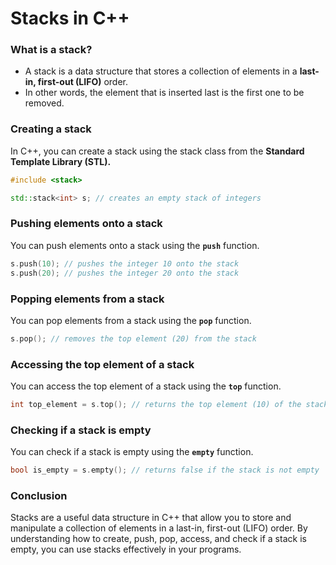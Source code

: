 # Stacks in C++

### What is a stack?
* A stack is a data structure that stores a collection of elements in a **last-in, first-out (LIFO)** order. 
* In other words, the element that is inserted last is the first one to be removed.

### Creating a stack
In C++, you can create a stack using the stack class from the **Standard Template Library (STL).**

```c++
#include <stack>

std::stack<int> s; // creates an empty stack of integers
```

### Pushing elements onto a stack
You can push elements onto a stack using the **`push`** function.

```c++
s.push(10); // pushes the integer 10 onto the stack
s.push(20); // pushes the integer 20 onto the stack
```

### Popping elements from a stack
You can pop elements from a stack using the **`pop`** function.

```c++
s.pop(); // removes the top element (20) from the stack
```

### Accessing the top element of a stack
You can access the top element of a stack using the **`top`** function.

```c++
int top_element = s.top(); // returns the top element (10) of the stack
```

### Checking if a stack is empty
You can check if a stack is empty using the **`empty`** function.

```c++
bool is_empty = s.empty(); // returns false if the stack is not empty
```

### Conclusion
Stacks are a useful data structure in C++ that allow you to store and manipulate a collection of elements in a last-in, first-out (LIFO) order.
By understanding how to create, push, pop, access, and check if a stack is empty, you can use stacks effectively in your programs.
